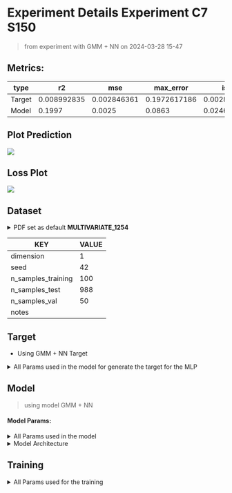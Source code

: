 # Experiment Details Experiment  C7 S150
> from experiment with GMM + NN
> on 2024-03-28 15-47
## Metrics:
                                                                                                  
| type   | r2          | mse         | max_error    | ise         | kl            | evs          |
|--------|-------------|-------------|--------------|-------------|---------------|--------------|
| Target | 0.008992835 | 0.002846361 | 0.1972617186 | 0.002846361 | 35.8587011729 | 0.0111483534 |
| Model  | 0.1997      | 0.0025      | 0.0863       | 0.0246      | 456.6269      | 0.357        |
                                                                                                  
## Plot Prediction

<img src="C:\Users\mecon\Documents\GitHub\Gaussian-Mixture-Neural-Network\script\utils\..\..\result\GMM + NN\8baf45 Experiment  C7 
S150\pdf_8baf45.png">

## Loss Plot

<img src="C:\Users\mecon\Documents\GitHub\Gaussian-Mixture-Neural-Network\script\utils\..\..\result\GMM + NN\8baf45 Experiment  C7 
S150\loss_8baf45.png">

## Dataset

<details><summary>PDF set as default <b>MULTIVARIATE_1254</b></summary>

#### Dimension 1
                                      
| type        | rate | weight |      |
|-------------|------|--------|------|
| exponential | 1    | 0.2    |      |
| logistic    | 4    | 0.8    | 0.25 |
| logistic    | 5.5  | 0.7    | 0.3  |
| exponential | -1   | 0.25   | -10  |
                                      
</details>
                              
| KEY                | VALUE |
|--------------------|-------|
| dimension          | 1     |
| seed               | 42    |
| n_samples_training | 100   |
| n_samples_test     | 988   |
| n_samples_val      | 50    |
| notes              |       |
                              
## Target
- Using GMM + NN Target
<details><summary>All Params used in the model for generate the target for the MLP </summary>

                            
| KEY          | VALUE     |
|--------------|-----------|
| n_components | 7         |
| n_init       | 100       |
| max_iter     | 100       |
| init_params  | k-means++ |
| random_state | 42        |
                            
</details>

## Model
> using model GMM + NN
#### Model Params:
<details><summary>All Params used in the model </summary>

                                                  
| KEY             | VALUE                        |
|-----------------|------------------------------|
| dropout         | 0.0                          |
| hidden_layer    | [(42, Tanh()), (48, Tanh())] |
| last_activation | lambda                       |
                                                  
</details>

<details><summary>Model Architecture </summary>

LitModularNN(
  (neural_netowrk_modular): NeuralNetworkModular(
    (dropout): Dropout(p=0.0, inplace=False)
    (output_layer): Linear(in_features=48, out_features=1, bias=True)
    (last_activation): AdaptiveSigmoid(
      (sigmoid): Sigmoid()
    )
    (layers): ModuleList(
      (0): Linear(in_features=1, out_features=42, bias=True)
      (1): Linear(in_features=42, out_features=48, bias=True)
      (2): AdaptiveSigmoid(
        (sigmoid): Sigmoid()
      )
    )
    (activation): ModuleList(
      (0-1): 2 x Tanh()
    )
  )
)
</details>

## Training
<details><summary>All Params used for the training </summary>

                              
| KEY           | VALUE      |
|---------------|------------|
| epochs        | 220        |
| batch_size    | 10         |
| loss_type     | huber_loss |
| optimizer     | RMSprop    |
| learning_rate | 0.002207   |
                              
</details>

